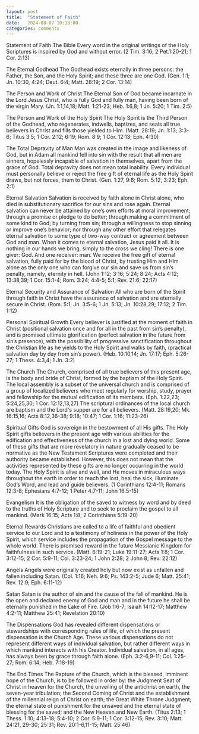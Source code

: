 ```yaml
---
layout: post
title:  "Statement of Faith"
date:   2024-08-07 10:18:00
categories: comments
---
```


Statement of Faith
The Bible
Every word in the original writings of the Holy Scriptures is inspired by God and without error.
(2 Tim. 3:16; 2 Pet.1:20-21; 1 Cor. 2:13)

The Eternal Godhead
The Godhead exists eternally in three persons: the Father, the Son, and the Holy Spirit; and these three are one God.
(Gen. 1:1; Jn. 10:30, 4:24; Deut. 6:4; Matt. 28:19; 2 Cor. 13:14)

The Person and Work of Christ
The Eternal Son of God became incarnate in the Lord Jesus Christ, who is fully God and fully man, having been born of the virgin Mary.
(Jn. 1:1,14,18; Matt. 1:21-23; Heb. 1:6,8; 1 Jn. 5:20; 1 Tim. 2:5)

The Person and Work of the Holy Spirit
The Holy Spirit is the Third Person of the Godhead, who regenerates, indwells, baptizes, and seals all true believers in Christ and fills those yielded to Him.
(Matt. 28:19; Jn. 1:13; 3:3-6; Titus 3:5; 1 Cor. 2:12; 6:19; Rom. 8:9; 1 Cor. 12:13; Eph. 4:30)

The Total Depravity of Man
Man was created in the image and likeness of God, but in Adam all mankind fell into sin with the result that all men are sinners, hopelessly incapable of salvation in themselves, apart from the grace of God. Total depravity does not mean total inability. Every individual must personally believe or reject the free gift of eternal life as the Holy Spirit draws, but not forces, them to Christ.
(Gen. 1:27, 9:6; Rom. 5:12, 3:23; Eph. 2:1)

Eternal Salvation
Salvation is received by faith alone in Christ alone, who died in substitutionary sacrifice for our sins and rose again. Eternal salvation can never be attained by one’s own efforts at moral improvement; through a promise or pledge to do better; through making a commitment of some kind to God; by turning from sin; through a willingness to stop sinning or improve one’s behavior; nor through any other effort that relegates eternal salvation to some type of two-way contract or agreement between God and man.  When it comes to eternal salvation, Jesus paid it all.  It is nothing in our hands we bring, simply to the cross we cling!  There is one giver: God.  And one receiver: man.  We receive the free gift of eternal salvation, fully paid for by the blood of Christ, by trusting Him and Him alone as the only one who can forgive our sin and save us from sin’s penalty, namely, eternity in hell.
(John 1:12; 3:16; 5:24; 8:24; Acts 4:12; 13:38,39; 1 Cor. 15:1-4; Rom. 3:24; 4:4-5; 5:1; Rev. 21:6; 22:17)

Eternal Security and Assurance of Salvation
All who are born of the Spirit through faith in Christ have the assurance of salvation and are eternally secure in Christ.
(Rom. 5:1; Jn. 3:5-6; 1 Jn. 5:13; Jn. 10:28,29; 17:12; 2 Tim. 1:12)

Personal Spiritual Growth
Every believer is justified at the moment of faith in Christ (positional salvation once and for all in the past from sin’s penalty), and is promised ultimate glorification (perfect salvation in the future from sin’s presence), with the possibility of progressive sanctification throughout the Christian life as he yields to the Holy Spirit and walks by faith, (practical salvation day by day from sin’s power). (Heb. 10:10,14; Jn. 17:17; Eph. 5:26-27; 1 Thess. 4:3,4; 1 Jn. 3:2)

The Church
The Church, comprised of all true believers of this present age, is the body and bride of Christ, formed by the baptism of the Holy Spirit.  The local assembly is a subset of the universal church and is comprised of a group of localized believers who meet regularly for worship, study, prayer and fellowship for the mutual edification of its members.
(Eph. 1:22,23; 5:24,25,30; 1 Cor. 12:12,13,27) The scriptural ordinances of the local church are baptism and the Lord's supper are for all believers. (Matt. 28:19,20; Mk. 16:15,16; Acts 8:12,36-38; 9:18; 10:47; 1 Cor. 1:16; 11:23-26)

Spiritual Gifts
God is sovereign in the bestowment of all His gifts.  The Holy Spirit gifts believers in the present age with various abilities for the edification and effectiveness of the church in a lost and dying world.  Some of these gifts that are more revelatory in nature gradually ceased to be normative as the New Testament Scriptures were completed and their authority became established.  However, this does not mean that the activities represented by these gifts are no longer occurring in the world today.  The Holy Spirit is alive and well, and He moves in miraculous ways throughout the earth in order to reach the lost, heal the sick, illuminate God’s Word, and lead and guide believers.
(1 Corinthians 12:4-11; Romans 12:3-8; Ephesians 4:7-12; 1 Peter 4:7-11; John 16:5-15)

Evangelism
It is the obligation of the saved to witness by word and by deed to the truths of Holy Scripture and to seek to proclaim the gospel to all mankind.
(Mark 16:15; Acts 1:8; 2 Corinthians 5:19-20)

Eternal Rewards
Christians are called to a life of faithful and obedient service to our Lord and to a testimony of holiness in the power of the Holy Spirit, which service includes the propagation of the Gospel message to the whole world. There is promised reward in the future Messianic Kingdom for faithfulness in such service.
(Matt. 6:19-21; Luke 19:11-27; Acts 1:8; 1 Cor. 3:12-15; 2 Cor. 5:9-11; Col. 3:23-24; 1 John 2:28; 2 John 8; Rev. 22:12)

Angels
Angels were originally created holy but now exist as unfallen and fallen including Satan.
(Col. 1:16; Neh. 9:6; Ps. 143:2-5; Jude 6; Matt. 25:41; Rev. 12:9; Eph. 6:11-12)

Satan
Satan is the author of sin and the cause of the fall of mankind.  He is the open and declared enemy of God and man and in the future he shall be eternally punished in the Lake of Fire.
(Job 1:6-7; Isaiah 14:12-17; Matthew 4:2-11; Matthew 25:41; Revelation 20:10)

The Dispensations
God has revealed different dispensations or stewardships with corresponding rules of life, of which the present dispensation is the Church Age.  These various dispensations do not represent different ways of individual salvation, but rather different ways in which mankind interacts with his Creator.  Individual salvation, in all ages, has always been by grace through faith alone.
(Eph. 3:2-6,9-11; Col. 1:25-27; Rom. 6:14; Heb. 7:18-19)

The End Times
The Rapture of the Church, which is the blessed, imminent hope of the Church, is to be followed in order by: the Judgment Seat of Christ in heaven for the Church, the unveiling of the antichrist on earth, the seven-year tribulation; the Second Coming of Christ and the establishment of the millennial reign of Christ on earth; the Great White Throne Judgment; the eternal state of punishment for the unsaved and the eternal state of blessing for the saved; and the New Heaven and New Earth.
(Titus 2:13; 1 Thess. 1:10; 4:13-18; 5:4-10; 2 Cor. 5:9-11; 1 Cor. 3:12-15; Rev. 3:10; Matt. 24:21, 29-30; 25:31; Rev. 20:1-6,11-15; Matt. 25:46)